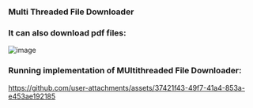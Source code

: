 ### Multi Threaded File Downloader


### It can also download pdf files:
![image](https://github.com/user-attachments/assets/21e412bf-52a3-448c-bc57-d07407977965)


### Running implementation of MUltithreaded File Downloader:
https://github.com/user-attachments/assets/37421f43-49f7-41a4-853a-e453ae192185


